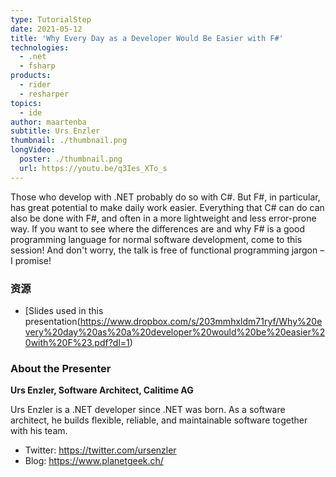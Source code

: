 ```yaml
---
type: TutorialStep
date: 2021-05-12
title: 'Why Every Day as a Developer Would Be Easier with F#'
technologies:
  - .net
  - fsharp
products:
  - rider
  - resharper
topics:
  - ide
author: maartenba
subtitle: Urs Enzler
thumbnail: ./thumbnail.png
longVideo:
  poster: ./thumbnail.png
  url: https://youtu.be/q3Ies_XTo_s
---
```


Those who develop with .NET probably do so with C#. But F#, in particular, has great potential to make daily work easier. Everything that C# can do can also be done with F#, and often in a more lightweight and less error-prone way. If you want to see where the differences are and why F# is a good programming language for normal software development, come to this session! And don't worry, the talk is free of functional programming jargon – I promise!

### 资源

* [Slides used in this presentation(https://www.dropbox.com/s/203mmhxldm71ryf/Why%20every%20day%20as%20a%20developer%20would%20be%20easier%20with%20F%23.pdf?dl=1)

### About the Presenter

**Urs Enzler, Software Architect, Calitime AG**

Urs Enzler is a .NET developer since .NET was born. As a software architect, he builds flexible, reliable, and maintainable software together with his team.

* Twitter: https://twitter.com/ursenzler
* Blog: https://www.planetgeek.ch/